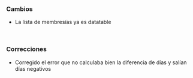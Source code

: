 <h3>Cambios</h3>
<ul>
    <li>La lista de membresías ya es datatable</li>
</ul>
</br>
<h3>Correcciones</h3>
<ul>
    <li>Corregido el error que no calculaba bien la diferencia de días y salían días negativos</li>
</ul>